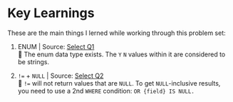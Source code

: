 # Key Learnings
These are the main things I lerned while working through this problem set:

1. ENUM | Source: [Select Q1](https://github.com/SuikaCider/coding_practice/blob/main/LeetCode/TopSQL50/select_problems.md) </br>
 🧠 The enum data type exists. The `Y` `N` values within it are considered to be strings.

2. `!=` + `NULL` | Source: [Select Q2](https://github.com/SuikaCider/coding_practice/blob/main/LeetCode/TopSQL50/select_problems.md) 
</br> 🧠 `!=` will not return values that are `NULL`. To get `NULL`-inclusive results, you need to use a 2nd `WHERE` condition: `OR {field} IS NULL.`
